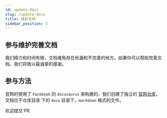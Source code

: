 ```yaml
---
id: update-docs
slug: /update-docs
title: 维护文档
sidebar_position: 3
---
```


## 参与维护完善文档

我们精力和时间有限，文档难免存在纰漏和不完善的地方。如果你可以帮助完善文档，我们将致以最诚挚的感谢。


## 参与方法

官网的使用了 `Facebook` 的 `docusaurus` 来构建的，我们创建了独立的 [官网仓库](https://github.com/openspug/spug.dev)，文档位于仓库目录
下的 `docs` 目录下，`markdown` 格式的文件。

欢迎提交 PR.